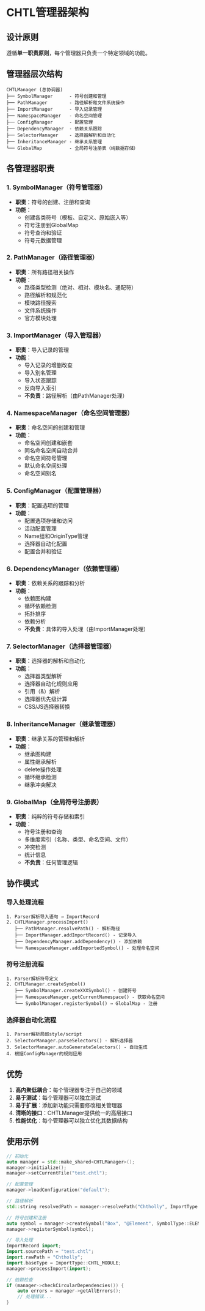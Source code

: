 # CHTL管理器架构

## 设计原则

遵循**单一职责原则**，每个管理器只负责一个特定领域的功能。

## 管理器层次结构

```
CHTLManager (总协调器)
├── SymbolManager      - 符号创建和管理
├── PathManager        - 路径解析和文件系统操作
├── ImportManager      - 导入记录管理
├── NamespaceManager   - 命名空间管理
├── ConfigManager      - 配置管理
├── DependencyManager  - 依赖关系跟踪
├── SelectorManager    - 选择器解析和自动化
├── InheritanceManager - 继承关系管理
└── GlobalMap          - 全局符号注册表（纯数据存储）
```

## 各管理器职责

### 1. SymbolManager（符号管理器）
- **职责**：符号的创建、注册和查询
- **功能**：
  - 创建各类符号（模板、自定义、原始嵌入等）
  - 符号注册到GlobalMap
  - 符号查询和验证
  - 符号元数据管理

### 2. PathManager（路径管理器）
- **职责**：所有路径相关操作
- **功能**：
  - 路径类型检测（绝对、相对、模块名、通配符）
  - 路径解析和规范化
  - 模块路径搜索
  - 文件系统操作
  - 官方模块处理

### 3. ImportManager（导入管理器）
- **职责**：导入记录的管理
- **功能**：
  - 导入记录的增删改查
  - 导入别名管理
  - 导入状态跟踪
  - 反向导入索引
  - **不负责**：路径解析（由PathManager处理）

### 4. NamespaceManager（命名空间管理器）
- **职责**：命名空间的创建和管理
- **功能**：
  - 命名空间创建和嵌套
  - 同名命名空间自动合并
  - 命名空间符号管理
  - 默认命名空间处理
  - 命名空间别名

### 5. ConfigManager（配置管理器）
- **职责**：配置选项的管理
- **功能**：
  - 配置选项存储和访问
  - 活动配置管理
  - Name组和OriginType管理
  - 选择器自动化配置
  - 配置合并和验证

### 6. DependencyManager（依赖管理器）
- **职责**：依赖关系的跟踪和分析
- **功能**：
  - 依赖图构建
  - 循环依赖检测
  - 拓扑排序
  - 依赖分析
  - **不负责**：具体的导入处理（由ImportManager处理）

### 7. SelectorManager（选择器管理器）
- **职责**：选择器的解析和自动化
- **功能**：
  - 选择器类型解析
  - 选择器自动化规则应用
  - 引用（&）解析
  - 选择器优先级计算
  - CSS/JS选择器转换

### 8. InheritanceManager（继承管理器）
- **职责**：继承关系的管理和解析
- **功能**：
  - 继承图构建
  - 属性继承解析
  - delete操作处理
  - 循环继承检测
  - 继承冲突解决

### 9. GlobalMap（全局符号注册表）
- **职责**：纯粹的符号存储和索引
- **功能**：
  - 符号注册和查询
  - 多维度索引（名称、类型、命名空间、文件）
  - 冲突检测
  - 统计信息
  - **不负责**：任何管理逻辑

## 协作模式

### 导入处理流程
```
1. Parser解析导入语句 → ImportRecord
2. CHTLManager.processImport()
   ├── PathManager.resolvePath() - 解析路径
   ├── ImportManager.addImportRecord() - 记录导入
   ├── DependencyManager.addDependency() - 添加依赖
   └── NamespaceManager.addImportedSymbol() - 处理命名空间
```

### 符号注册流程
```
1. Parser解析符号定义
2. CHTLManager.createSymbol()
   ├── SymbolManager.createXXXSymbol() - 创建符号
   ├── NamespaceManager.getCurrentNamespace() - 获取命名空间
   └── SymbolManager.registerSymbol() → GlobalMap - 注册
```

### 选择器自动化流程
```
1. Parser解析局部style/script
2. SelectorManager.parseSelectors() - 解析选择器
3. SelectorManager.autoGenerateSelectors() - 自动生成
4. 根据ConfigManager的规则应用
```

## 优势

1. **高内聚低耦合**：每个管理器专注于自己的领域
2. **易于测试**：每个管理器可以独立测试
3. **易于扩展**：添加新功能只需要修改相关管理器
4. **清晰的接口**：CHTLManager提供统一的高层接口
5. **性能优化**：每个管理器可以独立优化其数据结构

## 使用示例

```cpp
// 初始化
auto manager = std::make_shared<CHTLManager>();
manager->initialize();
manager->setCurrentFile("test.chtl");

// 配置管理
manager->loadConfiguration("default");

// 路径解析
std::string resolvedPath = manager->resolvePath("Chtholly", ImportType::CHTL_MODULE);

// 符号创建和注册
auto symbol = manager->createSymbol("Box", "@Element", SymbolType::ELEMENT_TEMPLATE);
manager->registerSymbol(symbol);

// 导入处理
ImportRecord import;
import.sourcePath = "test.chtl";
import.rawPath = "Chtholly";
import.baseType = ImportType::CHTL_MODULE;
manager->processImport(import);

// 依赖检查
if (manager->checkCircularDependencies()) {
    auto errors = manager->getAllErrors();
    // 处理错误...
}
```
